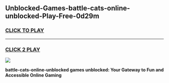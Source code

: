 
## Unblocked-Games-battle-cats-online-unblocked-Play-Free-0d29m
<h3>
<a href="https://premium76.site?title=battle-cats-online-unblocked&ref=10A">CLICK TO PLAY</a></h3>
<hr>

<h3>
<a href="https://premium76.site?title=battle-cats-online-unblocked&ref=10A">CLICK 2 PLAY</a>
  
</h3>

<a href="https://premium76.site?title=battle-cats-online-unblocked&ref=10A"><img src="https://clearcache.store/games.png"></a>


**battle-cats-online-unblocked games unblocked: Your Gateway to Fun and Accessible Online Gaming**
